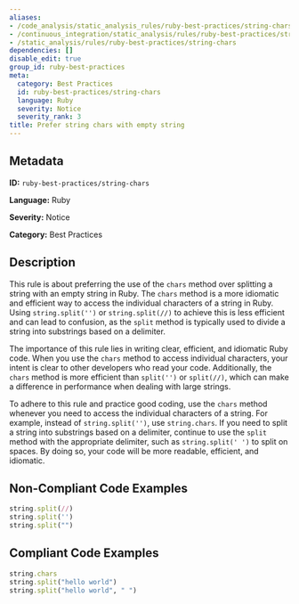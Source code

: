 ```yaml
---
aliases:
- /code_analysis/static_analysis_rules/ruby-best-practices/string-chars
- /continuous_integration/static_analysis/rules/ruby-best-practices/string-chars
- /static_analysis/rules/ruby-best-practices/string-chars
dependencies: []
disable_edit: true
group_id: ruby-best-practices
meta:
  category: Best Practices
  id: ruby-best-practices/string-chars
  language: Ruby
  severity: Notice
  severity_rank: 3
title: Prefer string chars with empty string
---
```

<!--  SOURCED FROM https://github.com/DataDog/datadog-static-analyzer-rule-docs -->


## Metadata
**ID:** `ruby-best-practices/string-chars`

**Language:** Ruby

**Severity:** Notice

**Category:** Best Practices

## Description
This rule is about preferring the use of the `chars` method over splitting a string with an empty string in Ruby. The `chars` method is a more idiomatic and efficient way to access the individual characters of a string in Ruby. Using `string.split('')` or `string.split(//)` to achieve this is less efficient and can lead to confusion, as the `split` method is typically used to divide a string into substrings based on a delimiter.

The importance of this rule lies in writing clear, efficient, and idiomatic Ruby code. When you use the `chars` method to access individual characters, your intent is clear to other developers who read your code. Additionally, the `chars` method is more efficient than `split('')` or `split(//)`, which can make a difference in performance when dealing with large strings.

To adhere to this rule and practice good coding, use the `chars` method whenever you need to access the individual characters of a string. For example, instead of `string.split('')`, use `string.chars`. If you need to split a string into substrings based on a delimiter, continue to use the `split` method with the appropriate delimiter, such as `string.split(' ')` to split on spaces. By doing so, your code will be more readable, efficient, and idiomatic.

## Non-Compliant Code Examples
```ruby
string.split(//)
string.split('')
string.split("")
```

## Compliant Code Examples
```ruby
string.chars
string.split("hello world")
string.split("hello world", " ")
```
